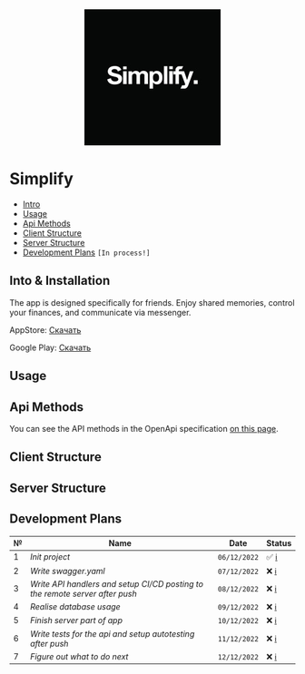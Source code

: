 <div align="center">
  <img src=./docs/logo.jpeg >
</div>

# Simplify

- [Intro](#intro)
- [Usage](#usage)
- [Api Methods](#Api-Methods)
- [Client Structure](#Client-Structure)
- [Server Structure](#Server-Structure)
- [Development Plans](#Development-Plans) `[In process!]`

## Into & Installation
The app is designed specifically for friends. Enjoy shared memories, control your finances, and communicate via messenger.

AppStore: [Скачать](https://www.google.com)

Google Play: [Скачать](https://www.google.com)
## Usage

## Api Methods
You can see the API methods in the OpenApi specification [on this page](https://oleg-pashchenko.github.io/Simplify/).

## Client Structure

## Server Structure

## Development Plans

№ | Name | Date | Status 
-- | --- | --- | ---
1 | *Init project* | `06/12/2022` |  ✅ [ℹ️](https://github.com/Oleg-Pashchenko/Simplify/tree/09962438f22306dcc59ab2d1806f0c69a037c9f3)
2 | *Write swagger.yaml* | `07/12/2022` | ❌ [ℹ️]()
3 | *Write API handlers and setup CI/CD posting to the remote server after push* | `08/12/2022` | ❌ [ℹ️]()
4 | *Realise database usage* | `09/12/2022` | ❌ [ℹ️]()
5 | *Finish server part of app* | `10/12/2022` | ❌ [ℹ️]()
6 | *Write tests for the api and setup autotesting after push* | `11/12/2022` | ❌ [ℹ️]()
7 | *Figure out what to do next* | `12/12/2022` | ❌ [ℹ️]()





